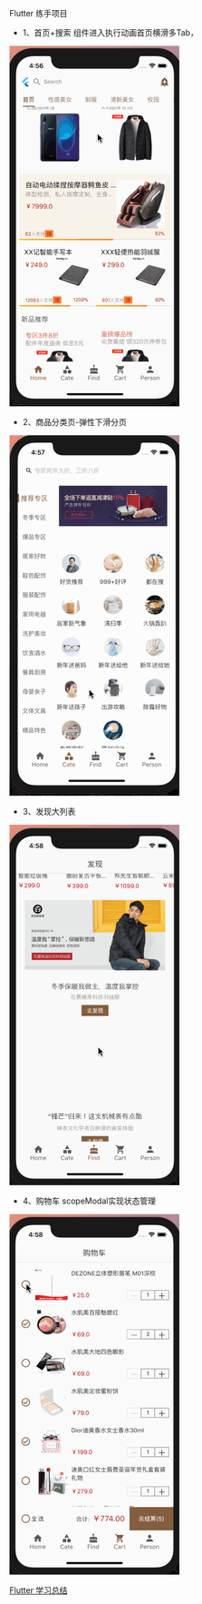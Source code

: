 Flutter 练手项目

- 1、首页+搜索 组件进入执行动画首页横滑多Tab，


![](/screenshot/1.gif)


- 2、商品分类页-弹性下滑分页


![](/screenshot/2.gif)


- 3、发现大列表


![](/screenshot/3.gif)


- 4、购物车 scopeModal实现状态管理


![](/screenshot/4.gif)



[Flutter 学习总结](http://kunkun12.com/2018/12/03/flutter-study/)